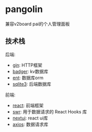 # pangolin

兼容v2board pai的个人管理面板

## 技术栈

后端:

- [gin](https://github.com/gin-gonic/gin): HTTP框架
- [badger](https://github.com/dgraph-io/badger): kv数据库
- [ent](https://github.com/ent/ent): 数据库orm
- [sqlite3](https://github.com/mattn/go-sqlite3): 后端数据库

前端:

- [react](https://github.com/facebook/react): 前端框架
- [swr](https://github.com/vercel/swr): 用于数据请求的 React Hooks 库
- [nextui](https://github.com/nextui-org/nextui): react ui库
- [axios](https://github.com/axios/axios): 数据请求库
